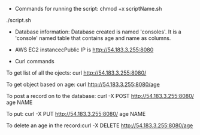 
* Commands for running the script: 
chmod +x scriptName.sh

./script.sh



* Database information: 
Database created is named 'consoles'. It is a 'console' named table that contains age and name as columns. 


* AWS EC2 instancecPublic IP is http://54.183.3.255:8080

* Curl commands

To get list of all the ojects: curl http://54.183.3.255:8080/ 

To get object based on age: curl http://54.183.3.255:8080/age 

To post a record on to the database: curl -X POST http://54.183.3.255:8080/ age NAME

To put: curl -X PUT http://54.183.3.255:8080/ age NAME

To delete an age in the record:curl -X DELETE http://54.183.3.255:8080/age



